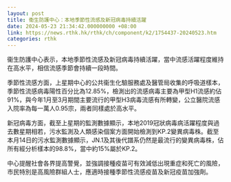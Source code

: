 ```yaml
---
layout: post
title: 衞生防護中心：本地季節性流感及新冠病毒持續活躍
date: 2024-05-23 21:34:42.000000000 +08:00
link: https://news.rthk.hk/rthk/ch/component/k2/1754437-20240523.htm
categories: rthk
---
```


衞生防護中心表示，本地季節性流感及新冠病毒持續活躍，當中流感活躍程度維持在高水平，相信流感季節會持續一段時間。

季節性流感方面，上星期中心的公共衞生化驗服務處及醫管局收集的呼吸道樣本，季節性流感病毒陽性百分比為12.85%，檢測出的流感病毒主要為甲型H1流感約佔91%，與今年1月至3月期間主要流行的甲型H3病毒流感有所轉變，公立醫院流感入院率為每一萬人0.95宗，兩者同樣處於高水平。

新冠病毒方面，截至上星期的監測數據顯示，本地2019冠狀病毒病活躍程度與過去數星期相若，污水監測及人類感染個案方面開始檢測到KP.2變異病毒株。截至本月14日的污水監測數據顯示，JN.1及其後代譜系仍然是最流行的變異病毒株，佔所有經分析樣本的98.8%，當中約15%屬於KP.2。

中心提醒社會各界提高警覺，並強調接種疫苗可有效減低出現重症和死亡的風險，市民特別是高風險群組人士，應適時接種季節性流感疫苗及新冠疫苗加強劑。
